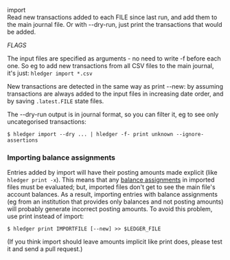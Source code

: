 import\
Read new transactions added to each FILE since last run, and add them to
the main journal file. Or with --dry-run, just print the transactions 
that would be added.

_FLAGS_

The input files are specified as arguments - no need to write -f before each one.
So eg to add new transactions from all CSV files to the main journal, it's just: 
`hledger import *.csv`

New transactions are detected in the same way as print --new: 
by assuming transactions are always added to the input files in increasing date order,
and by saving `.latest.FILE` state files.

The --dry-run output is in journal format, so you can filter it, eg 
to see only uncategorised transactions: 

```shell
$ hledger import --dry ... | hledger -f- print unknown --ignore-assertions
```

### Importing balance assignments

Entries added by import will have their posting amounts made explicit (like `hledger print -x`).
This means that any [balance assignments](/journal.html#balance-assignments) in imported files must be evaluated;
but, imported files don't get to see the main file's account balances.
As a result, importing entries with balance assignments
(eg from an institution that provides only balances and not posting amounts)
will probably generate incorrect posting amounts.
To avoid this problem, use print instead of import:

    $ hledger print IMPORTFILE [--new] >> $LEDGER_FILE

(If you think import should leave amounts implicit like print does,
please test it and send a pull request.)
